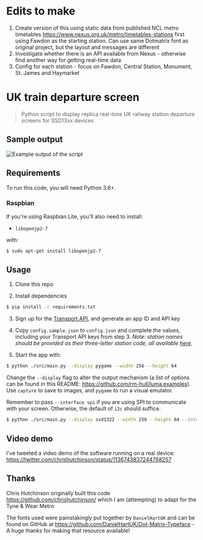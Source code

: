 # Edits to make

1. Create version of this using static data from published NCL metro timetables https://www.nexus.org.uk/metro/timetables-stations first using Fawdon as the starting station. Can use same Dotmatrix font as original project, but the layout and messages are different
2. Investigate whether there is an API available from Nexus - otherwise find another way for getting real-time data
3. Config for each station - focus on Fawdon, Central Station, Monument, St. James and Haymarket


# UK train departure screen

> Python script to display replica real-time UK railway station departure screens for SSD13xx devices

## Sample output

![Example output of the script](capture.png)

## Requirements

To run this code, you will need Python 3.6+.

### Raspbian

If you're using Raspbian Lite, you'll also need to install:

- `libopenjp2-7`

with:

```bash
$ sudo apt-get install libopenjp2-7
```

## Usage

1. Clone this repo

2. Install dependencies

```bash
$ pip install -r requirements.txt
```

3. Sign up for the [Transport API](https://www.transportapi.com/), and generate an app ID and API key

4. Copy `config.sample.json` to `config.json` and complete the values, including your Transport API keys from step 3. _Note: station names should be provided as their three-letter station code, all available [here](https://www.nationalrail.co.uk/stations_destinations/48541.aspx)._

5. Start the app with:

```bash
$ python ./src/main.py --display pygame --width 256 --height 64
```

Change the `--display` flag to alter the output mechanism (a list of options can be found in this README: https://github.com/rm-hull/luma.examples). Use `capture` to save to images, and `pygame` to run a visual emulator.

Remember to pass `--interface spi` if you are using SPI to communicate with your screen. Otherwise, the default of `i2c` should suffice.

```bash
$ python ./src/main.py --display ssd1322 --width 256 --height 64 --interface spi
```

## Video demo

I've tweeted a video demo of the software running on a real device: https://twitter.com/chrishutchinson/status/1136743837244768257

## Thanks

Chris Hutchinson originally built this code https://github.com/chrishutchinson/ which I am (attempting) to adapt for the Tyne & Wear Metro

The fonts used were painstakingly put together by `DanielHartUK` and can be found on GitHub at https://github.com/DanielHartUK/Dot-Matrix-Typeface - A huge thanks for making that resource available!
